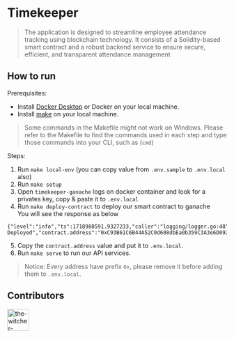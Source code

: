 # Timekeeper

> The application is designed to streamline employee attendance tracking using blockchain technology. It consists of a Solidity-based smart contract and a robust backend service to ensure secure, efficient, and transparent attendance management

## How to run

Prerequisites:

- Install [Docker Desktop](https://www.docker.com/products/docker-desktop/) or Docker on your local machine.
- Install [make](https://www.gnu.org/software/make/) on your local machine. 

> Some commands in the Makefile might not work on Windows. Please refer to the Makefile to find the commands used in each step and type those commands into your CLI, such as (`cmd`)

Steps:

1. Run `make local-env` (you can copy value from `.env.sample` to `.env.local` also)
2. Run `make setup`
3. Open `timekeeper-ganache` logs on docker container and look for a privates key, copy & paste it to `.env.local`
4. Run `make deploy-contract` to deploy our smart contract to ganache \
You will see the response as below
```
{"level":"info","ts":1718988591.9327233,"caller":"logging/logger.go:48","msg":"Contract Deployed","contract.address":"0xC93B61C6B44A52C0d608dbEa0b359C3A3e6D0921","contract.tx_hash":"0x388be2240622de6c8dc1c3c256f386a34b6b192b1c814d34ff10b66f01ac9f2d"}
```

5. Copy the `contract.address` value and put it to `.env.local`.
6. Run `make serve` to run our API services.

> Notice: Every address have prefix `Ox`, please remove it before adding them to `.env.local`.

## Contributors

<img src="https://avatars.githubusercontent.com/u/44874068?v=4" style="width: 50px; height: auto" alt="the-witcher-knight">
